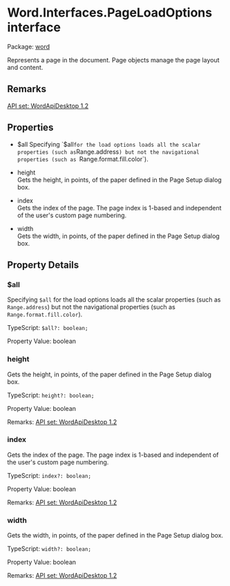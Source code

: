# Word.Interfaces.PageLoadOptions interface

Package: [word](/en-us/javascript/api/word)

Represents a page in the document. Page objects manage the page layout and content.

## Remarks

[ API set: WordApiDesktop 1.2 ](/en-us/javascript/api/requirement-sets/word/word-api-requirement-sets)

## Properties

- $all  
  Specifying `$all` for the load options loads all the scalar properties (such as `Range.address`) but not the navigational properties (such as `Range.format.fill.color`).

- height  
  Gets the height, in points, of the paper defined in the Page Setup dialog box.

- index  
  Gets the index of the page. The page index is 1-based and independent of the user's custom page numbering.

- width  
  Gets the width, in points, of the paper defined in the Page Setup dialog box.

## Property Details

### $all

Specifying `$all` for the load options loads all the scalar properties (such as `Range.address`) but not the navigational properties (such as `Range.format.fill.color`).

TypeScript: `$all?: boolean;`

Property Value: boolean

### height

Gets the height, in points, of the paper defined in the Page Setup dialog box.

TypeScript: `height?: boolean;`

Property Value: boolean

Remarks: [ API set: WordApiDesktop 1.2 ](/en-us/javascript/api/requirement-sets/word/word-api-requirement-sets)

### index

Gets the index of the page. The page index is 1-based and independent of the user's custom page numbering.

TypeScript: `index?: boolean;`

Property Value: boolean

Remarks: [ API set: WordApiDesktop 1.2 ](/en-us/javascript/api/requirement-sets/word/word-api-requirement-sets)

### width

Gets the width, in points, of the paper defined in the Page Setup dialog box.

TypeScript: `width?: boolean;`

Property Value: boolean

Remarks: [ API set: WordApiDesktop 1.2 ](/en-us/javascript/api/requirement-sets/word/word-api-requirement-sets)